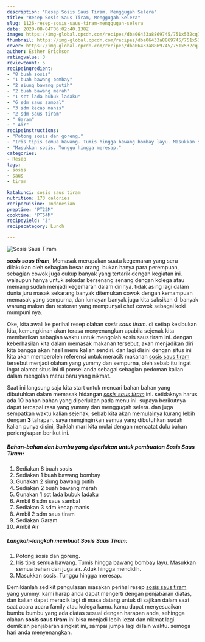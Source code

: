 ```yaml
---
description: "Resep Sosis Saus Tiram, Menggugah Selera"
title: "Resep Sosis Saus Tiram, Menggugah Selera"
slug: 1126-resep-sosis-saus-tiram-menggugah-selera
date: 2020-08-04T06:02:40.138Z
image: https://img-global.cpcdn.com/recipes/dba06433a8869745/751x532cq70/sosis-saus-tiram-foto-resep-utama.jpg
thumbnail: https://img-global.cpcdn.com/recipes/dba06433a8869745/751x532cq70/sosis-saus-tiram-foto-resep-utama.jpg
cover: https://img-global.cpcdn.com/recipes/dba06433a8869745/751x532cq70/sosis-saus-tiram-foto-resep-utama.jpg
author: Esther Erickson
ratingvalue: 3
reviewcount: 5
recipeingredient:
- "8 buah sosis"
- "1 buah bawang bombay"
- "2 siung bawang putih"
- "2 buah bawang merah"
- "1 sct lada bubuk ladaku"
- "6 sdm saus sambal"
- "3 sdm kecap manis"
- "2 sdm saus tiram"
- " Garam"
- " Air"
recipeinstructions:
- "Potong sosis dan goreng."
- "Iris tipis semua bawang. Tumis hingga bawang bombay layu. Masukkan semua bahan dan juga air. Aduk hingga mendidih."
- "Masukkan sosis. Tunggu hingga meresap."
categories:
- Resep
tags:
- sosis
- saus
- tiram

katakunci: sosis saus tiram 
nutrition: 173 calories
recipecuisine: Indonesian
preptime: "PT22M"
cooktime: "PT54M"
recipeyield: "3"
recipecategory: Lunch

---
```



![Sosis Saus Tiram](https://img-global.cpcdn.com/recipes/dba06433a8869745/751x532cq70/sosis-saus-tiram-foto-resep-utama.jpg)

<b><i>sosis saus tiram</i></b>, Memasak merupakan suatu kegemaran yang seru dilakukan oleh sebagian besar orang. bukan hanya para perempuan, sebagian cowok juga cukup banyak yang tertarik dengan kegiatan ini. walaupun hanya untuk sekedar bersenang senang dengan kolega atau memang sudah menjadi kegemaran dalam dirinya. tidak asing lagi dalam dunia juru masak sekarang banyak ditemukan cowok dengan kemampuan memasak yang sempurna, dan lumayan banyak juga kita saksikan di banyak warung makan dan restoran yang mempunyai chef cowok sebagai koki mumpuni nya.

Oke, kita awali ke perihal resep olahan <i>sosis saus tiram</i>. di setiap kesibukan kita, kemungkinan akan terasa menyenangkan apabila sejenak kita memberikan sebagian waktu untuk mengolah sosis saus tiram ini. dengan keberhasilan kita dalam memasak makanan tersebut, akan menjadikan diri kita bangga akan hasil menu kalian sendiri. dan lagi disini dengan situs ini kita akan memperoleh referensi untuk meracik makanan <u>sosis saus tiram</u> tersebut menjadi olahan yang yummy dan sempurna, oleh sebab itu ingat ingat alamat situs ini di ponsel anda sebagai sebagian pedoman kalian dalam mengolah menu baru yang nikmat.




Saat ini langsung saja kita start untuk mencari bahan bahan yang dibutuhkan dalam memasak hidangan <u><i>sosis saus tiram</i></u> ini. setidaknya harus ada <b>10</b> bahan bahan yang diperlukan pada menu ini. supaya berikutnya dapat tercapai rasa yang yummy dan menggugah selera. dan juga sempatkan waktu kalian sejenak, sebab kita akan memulainya kurang lebih dengan <b>3</b> tahapan. saya menginginkan semua yang dibutuhkan sudah kalian punya disini, Baiklah mari kita mulai dengan mencatat dulu bahan perlengkapan berikut ini.

<!--inarticleads1-->

##### Bahan-bahan dan bumbu yang diperlukan untuk pembuatan Sosis Saus Tiram:

1. Sediakan 8 buah sosis
1. Sediakan 1 buah bawang bombay
1. Gunakan 2 siung bawang putih
1. Sediakan 2 buah bawang merah
1. Gunakan 1 sct lada bubuk ladaku
1. Ambil 6 sdm saus sambal
1. Sediakan 3 sdm kecap manis
1. Ambil 2 sdm saus tiram
1. Sediakan  Garam
1. Ambil  Air




<!--inarticleads2-->

##### Langkah-langkah membuat Sosis Saus Tiram:

1. Potong sosis dan goreng.
1. Iris tipis semua bawang. Tumis hingga bawang bombay layu. Masukkan semua bahan dan juga air. Aduk hingga mendidih.
1. Masukkan sosis. Tunggu hingga meresap.




Demikianlah sedikit pengulasan masakan perihal resep <u>sosis saus tiram</u> yang yummy. kami harap anda dapat mengerti dengan penjabaran diatas, dan kalian dapat meracik lagi di masa datang untuk di sajikan dalam saat saat acara acara family atau kolega kamu. kamu dapat menyesuaikan bumbu bumbu yang ada diatas sesuai dengan harapan anda, sehingga olahan <b>sosis saus tiram</b> ini bisa menjadi lebih lezat dan nikmat lagi. demikian penjabaran singkat ini, sampai jumpa lagi di lain waktu. semoga hari anda menyenangkan.
